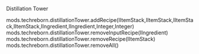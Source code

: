 Distillation Tower

mods.techreborn.distillationTower.addRecipe(IItemStack,IItemStack,IItemStack,IItemStack,IIngredient,IIngredient,Integer,Integer)
mods.techreborn.distillationTower.removeInputRecipe(IIngredient)
mods.techreborn.distillationTower.removeRecipe(IItemStack)
mods.techreborn.distillationTower.removeAll()
